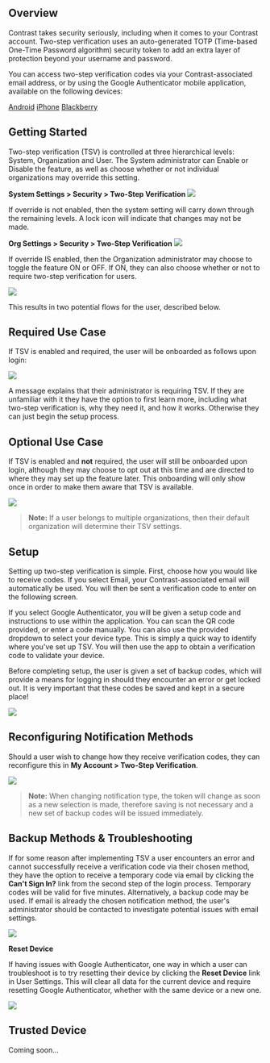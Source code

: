 <!--
title: "Two-Step Verification"
description: "Overview and instructions for using the TSV feature"
-->

## Overview

Contrast takes security seriously, including when it comes to your Contrast account.  Two-step verification uses an auto-generated TOTP (Time-based One-Time Password algorithm) security token to add an extra layer of protection beyond your username and password.

You can access two-step verification codes via your Contrast-associated email address, or by using the Google Authenticator mobile application, available on the following devices:

[Android](https://play.google.com/store/apps/details?id=com.google.android.apps.authenticator2&hl=en)
[iPhone](https://itunes.apple.com/us/app/google-authenticator/id388497605?mt=8)
[Blackberry](https://appworld.blackberry.com/webstore/content/29401059/?lang=en&countrycode=US)


## Getting Started

Two-step verification (TSV) is controlled at three hierarchical levels: System, Organization and User.  The System administrator can Enable or Disable the feature, as well as choose whether or not individual organizations may override this setting.  

**System Settings > Security > Two-Step Verification**
<a href="assets/images/SystemEnabledOverrideOff.png" rel="lightbox" title="System Settings"><img class="thumbnail" src="assets/images/SystemEnabledOverrideOff.png"/></a>

If override is not enabled, then the system setting will carry down through the remaining levels. A lock icon will indicate that changes may not be made. 

**Org Settings > Security > Two-Step Verification**
<a href="assets/images/OrgLocked.png" rel="lightbox" title="Locked Organization Settings"><img class="thumbnail" src="assets/images/OrgLocked.png"/></a>

If override IS enabled, then the Organization administrator may choose to toggle the feature ON or OFF.  If ON, they can also choose whether or not to require two-step verification for users.

<a href="assets/images/OrgEnabledRequired.png" rel="lightbox" title="Organization Settings"><img class="thumbnail" src="assets/images/OrgEnabledRequired.png"/></a>

This results in two potential flows for the user, described below.


## Required Use Case

If TSV is enabled and required, the user will be onboarded as follows upon login:

<a href="assets/images/OnboardReq.png" rel="lightbox" title="Required Onboarding"><img class="thumbnail" src="assets/images/OnboardReq.png"/></a>

A message explains that their administrator is requiring TSV.  If they are unfamiliar with it they have the option to first learn more, including what two-step verification is, why they need it, and how it works. Otherwise they can just begin the setup process.

## Optional Use Case

If TSV is enabled and **not** required, the user will still be onboarded upon login, although they may choose to opt out at this time and are directed to where they may set up the feature later.  This onboarding will only show once in order to make them aware that TSV is available.

<a href="assets/images/OnboardOpt.png" rel="lightbox" title="Optional Onboarding"><img class="thumbnail" src="assets/images/OnboardOpt.png"/></a>

> **Note:** If a user belongs to multiple organizations, then their default organization will determine their TSV settings.


## Setup

Setting up two-step verification is simple.  First, choose how you would like to receive codes.  If you select Email, your Contrast-associated email will automatically be used.  You will then be sent a verification code to enter on the following screen.  

If you select Google Authenticator, you will be given a setup code and instructions to use within the application.  You can scan the QR code provided, or enter a code manually. You can also use the provided dropdown to select your device type.  This is simply a quick way to identify where you've set up TSV.  You will then use the app to obtain a verification code to validate your device.

Before completing setup, the user is given a set of backup codes, which will provide a means for logging in should they encounter an error or get locked out.  It is very important that these codes be saved and kept in a secure place!

<a href="assets/images/BackupCodes.png" rel="lightbox" title="Backup Codes"><img class="thumbnail" src="assets/images/BackupCodes.png"/></a>


## Reconfiguring Notification Methods

Should a user wish to change how they receive verification codes, they can reconfigure this in **My Account > Two-Step Verification**.

<a href="assets/images/UserSettings.png" rel="lightbox" title="User Settings"><img class="thumbnail" src="assets/images/UserSettings.png"/></a>

> **Note:** When changing notification type, the token will change as soon as a new selection is made, therefore saving is not necessary and a new set of backup codes will be issued immediately.


## Backup Methods & Troubleshooting

If for some reason after implementing TSV a user encounters an error and cannot successfully receive a verification code via their chosen method, they have the option to receive a temporary code via email by clicking the **Can't Sign In?** link from the second step of the login process. Temporary codes will be valid for five minutes. Alternatively, a backup code may be used.  If email is already the chosen notification method, the user's administrator should be contacted to investigate potential issues with email settings.

<a href="assets/images/CantSignIn.png" rel="lightbox" title="Initiate A Temporary Verification Code"><img class="thumbnail" src="assets/images/CantSignIn.png"/></a>

**Reset Device**

If having issues with Google Authenticator, one way in which a user can troubleshoot is to try resetting their device by clicking the **Reset Device** link in User Settings.  This will clear all data for the current device and require resetting Google Authenticator, whether with the same device or a new one.

<a href="assets/images/ResetDevice.png" rel="lightbox" title="Resetting Your Device in User Settings"><img class="thumbnail" src="assets/images/ResetDevice.png"/></a>


## Trusted Device

Coming soon...

